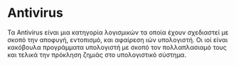 # Antivirus

Τα Antivirus είναι μια κατηγορία λογισμικών τα οποία έχουν σχεδιαστεί με σκοπό την αποφυγή, εντοπισμό, και αφαίρεση ιών υπολογιστή. Οι ιοί είναι κακόβουλα προγράμματα υπολογιστή με σκοπό τον πολλαπλασιαμό τους και τελικά την πρόκληση ζημιάς στο υπολογιστικό σύστημα.
